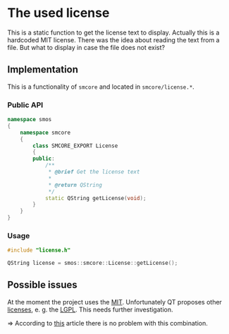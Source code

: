 # The used license

This is a static function to get the license text to display. Actually this is a hardcoded MIT license. There was the idea about reading the text from a file. But what to display in case the file does not exist?

## Implementation

This is a functionality of `smcore` and located in `smcore/license.*`.

### Public API

```c++
namespace smos
{
    namespace smcore
    {
        class SMCORE_EXPORT License
        {
        public:
            /**
             * @brief Get the license text
             *
             * @return QString
             */
            static QString getLicense(void);
        }
    }
}
```

### Usage

```c++
#include "license.h"

QString license = smos::smcore::License::getLicense();
```

## Possible issues

At the moment the project uses the [MIT][license_mit]. Unfortunately QT proposes other [licenses][license_qt], e. g. the [LGPL][license_lgpl]. This needs further investigation.

=> According to [this][license_ok] article there is no problem with this combination.

[license_lgpl]: https://en.wikipedia.org/wiki/GNU_Lesser_General_Public_License
[license_mit]: https://en.wikipedia.org/wiki/MIT_License
[license_ok]: https://softwareengineering.stackexchange.com/questions/267582/is-it-ok-to-use-the-mit-license-for-a-project-that-uses-qt
[license_qt]: https://www.qt.io/download-open-source#consider
